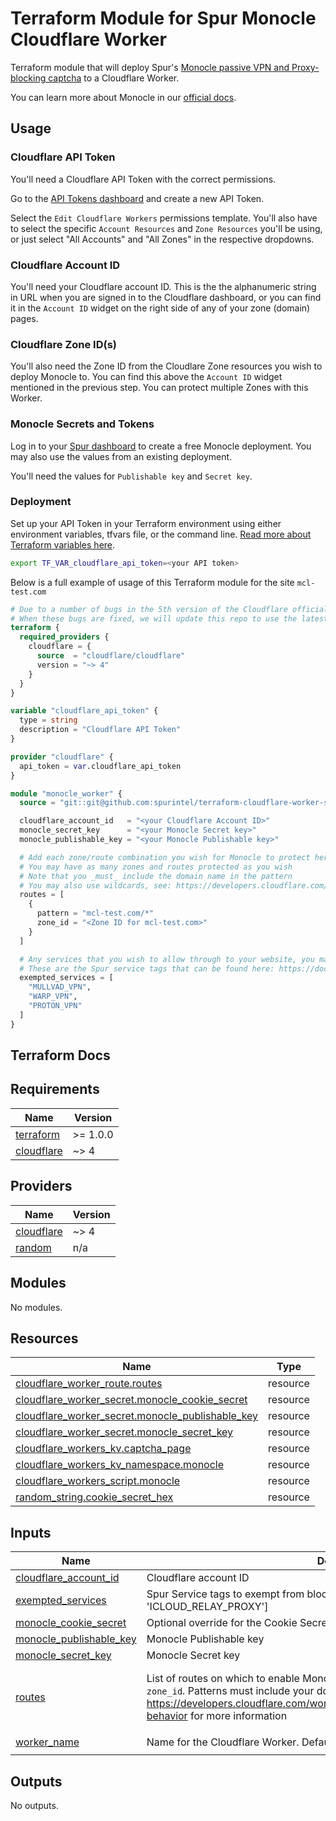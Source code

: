# Terraform Module for Spur Monocle Cloudflare Worker

Terraform module that will deploy Spur's [Monocle passive VPN and Proxy-blocking captcha](https://spur.us/monocle/) to a Cloudflare Worker.

You can learn more about Monocle in our [official docs](https://docs.spur.us/monocle).

## Usage

### Cloudflare API Token

You'll need a Cloudflare API Token with the correct permissions.

Go to the [API Tokens dashboard](https://dash.cloudflare.com/profile/api-tokens) and create a new API Token.

Select the `Edit Cloudflare Workers` permissions template. You'll also have to select the specific `Account Resources` and `Zone Resources` you'll be using, or just select "All Accounts" and "All Zones" in the respective dropdowns.

### Cloudflare Account ID

You'll need your Cloudflare account ID. This is the the alphanumeric string in URL when you are signed in to the Cloudflare dashboard, or you can find it in the `Account ID` widget on the right side of any of your zone (domain) pages.

### Cloudflare Zone ID(s)

You'll also need the Zone ID from the Cloudlare Zone resources you wish to deploy Monocle to. You can find this above the `Account ID` widget mentioned in the previous step. You can protect multiple Zones with this Worker.

### Monocle Secrets and Tokens

Log in to your [Spur dashboard](https://app.spur.us/monocle) to create a free Monocle deployment. You may also use the values from an existing deployment.

You'll need the values for `Publishable key` and `Secret key`.

### Deployment

Set up your API Token in your Terraform environment using either environment variables, tfvars file, or the command line. [Read more about Terraform variables here](https://developer.hashicorp.com/terraform/language/values/variables#assigning-values-to-root-module-variables).

```bash
export TF_VAR_cloudflare_api_token=<your API token>
```

Below is a full example of usage of this Terraform module for the site `mcl-test.com`

```terraform
# Due to a number of bugs in the 5th version of the Cloudflare official provider, you must use the 4th version for now.
# When these bugs are fixed, we will update this repo to use the latest version of the provider.
terraform {
  required_providers {
    cloudflare = {
      source  = "cloudflare/cloudflare"
      version = "~> 4"
    }
  }
}

variable "cloudflare_api_token" {
  type = string
  description = "Cloudflare API Token"
}

provider "cloudflare" {
  api_token = var.cloudflare_api_token
}

module "monocle_worker" {
  source = "git::git@github.com:spurintel/terraform-cloudflare-worker-spur-monocle"

  cloudflare_account_id   = "<your Cloudflare Account ID>"
  monocle_secret_key      = "<your Monocle Secret key>"
  monocle_publishable_key = "<your Monocle Publishable key>"

  # Add each zone/route combination you wish for Monocle to protect here
  # You may have as many zones and routes protected as you wish
  # Note that you _must_ include the domain name in the pattern
  # You may also use wildcards, see: https://developers.cloudflare.com/workers/configuration/routing/routes/#matching-behavior
  routes = [
    {
      pattern = "mcl-test.com/*"
      zone_id = "<Zone ID for mcl-test.com>"
    }
  ]

  # Any services that you wish to allow through to your website, you may define them here
  # These are the Spur service tags that can be found here: https://docs.spur.us/service-tags
  exempted_services = [
    "MULLVAD_VPN",
    "WARP_VPN",
    "PROTON_VPN"
  ]
}
```

## Terraform Docs

<!-- BEGIN_TF_DOCS -->
## Requirements

| Name | Version |
|------|---------|
| <a name="requirement_terraform"></a> [terraform](#requirement\_terraform) | >= 1.0.0 |
| <a name="requirement_cloudflare"></a> [cloudflare](#requirement\_cloudflare) | ~> 4 |

## Providers

| Name | Version |
|------|---------|
| <a name="provider_cloudflare"></a> [cloudflare](#provider\_cloudflare) | ~> 4 |
| <a name="provider_random"></a> [random](#provider\_random) | n/a |

## Modules

No modules.

## Resources

| Name | Type |
|------|------|
| [cloudflare_worker_route.routes](https://registry.terraform.io/providers/cloudflare/cloudflare/latest/docs/resources/worker_route) | resource |
| [cloudflare_worker_secret.monocle_cookie_secret](https://registry.terraform.io/providers/cloudflare/cloudflare/latest/docs/resources/worker_secret) | resource |
| [cloudflare_worker_secret.monocle_publishable_key](https://registry.terraform.io/providers/cloudflare/cloudflare/latest/docs/resources/worker_secret) | resource |
| [cloudflare_worker_secret.monocle_secret_key](https://registry.terraform.io/providers/cloudflare/cloudflare/latest/docs/resources/worker_secret) | resource |
| [cloudflare_workers_kv.captcha_page](https://registry.terraform.io/providers/cloudflare/cloudflare/latest/docs/resources/workers_kv) | resource |
| [cloudflare_workers_kv_namespace.monocle](https://registry.terraform.io/providers/cloudflare/cloudflare/latest/docs/resources/workers_kv_namespace) | resource |
| [cloudflare_workers_script.monocle](https://registry.terraform.io/providers/cloudflare/cloudflare/latest/docs/resources/workers_script) | resource |
| [random_string.cookie_secret_hex](https://registry.terraform.io/providers/hashicorp/random/latest/docs/resources/string) | resource |

## Inputs

| Name | Description | Type | Default | Required |
|------|-------------|------|---------|:--------:|
| <a name="input_cloudflare_account_id"></a> [cloudflare\_account\_id](#input\_cloudflare\_account\_id) | Cloudflare account ID | `string` | n/a | yes |
| <a name="input_exempted_services"></a> [exempted\_services](#input\_exempted\_services) | Spur Service tags to exempt from blocking, e.g.: ['WARP\_VPN', 'ICLOUD\_RELAY\_PROXY'] | `list(string)` | `[]` | no |
| <a name="input_monocle_cookie_secret"></a> [monocle\_cookie\_secret](#input\_monocle\_cookie\_secret) | Optional override for the Cookie Secret. If empty, it defaults to a random hex string | `string` | `null` | no |
| <a name="input_monocle_publishable_key"></a> [monocle\_publishable\_key](#input\_monocle\_publishable\_key) | Monocle Publishable key | `string` | n/a | yes |
| <a name="input_monocle_secret_key"></a> [monocle\_secret\_key](#input\_monocle\_secret\_key) | Monocle Secret key | `string` | n/a | yes |
| <a name="input_routes"></a> [routes](#input\_routes) | List of routes on which to enable Monocle. Each item's properties are `pattern` and `zone_id`. Patterns must include your domain, e.g.: `example.com/*`. See https://developers.cloudflare.com/workers/configuration/routing/routes/#matching-behavior for more information | <pre>list(object({<br/>    pattern = string<br/>    zone_id = string<br/>  }))</pre> | n/a | yes |
| <a name="input_worker_name"></a> [worker\_name](#input\_worker\_name) | Name for the Cloudflare Worker. Defaults to `spur-monocle` | `string` | `"spur-monocle"` | no |

## Outputs

No outputs.
<!-- END_TF_DOCS -->